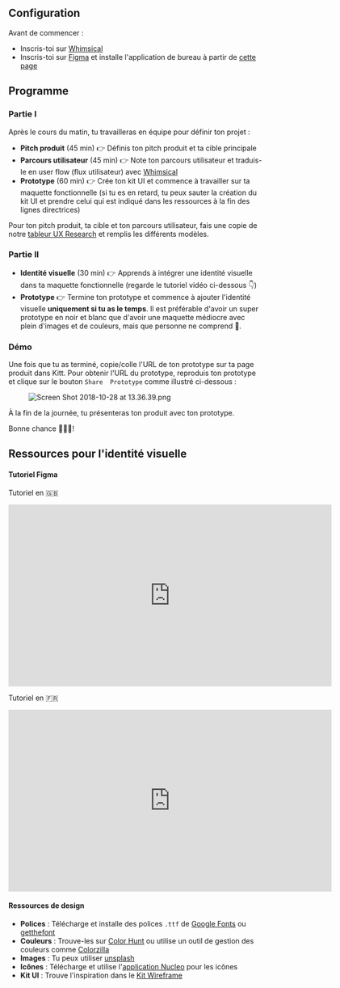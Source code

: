 ## Configuration
Avant de commencer :

- Inscris-toi sur [Whimsical](https://whimsical.co)
- Inscris-toi sur [Figma](https://www.figma.com/) et installe l'application de bureau à partir de [cette page](https://www.figma.com/downloads/)


## Programme

### Partie I

Après le cours du matin, tu travailleras en équipe pour définir ton projet :

- **Pitch produit** (45 min) 👉 Définis ton pitch produit et ta cible principale
- **Parcours utilisateur** (45 min) 👉 Note ton parcours utilisateur et traduis-le en user flow (flux utilisateur) avec [Whimsical](https://whimsical.co)
- **Prototype** (60 min) 👉 Crée ton kit UI et commence à travailler sur ta maquette fonctionnelle (si tu es en retard, tu peux sauter la création du kit UI et prendre celui qui est indiqué dans les ressources à la fin des lignes directrices)

Pour ton pitch produit, ta cible et ton parcours utilisateur, fais une copie de notre <a href="https://docs.google.com/spreadsheets/d/1OGCJLizpcROt0WwbGV_bCOxBktHO9XPdNHkXcZIyX1o/edit?usp=sharing" target="_blank">tableur UX Research</a> et remplis les différents modèles.

### Partie II

- **Identité visuelle** (30 min) 👉 Apprends à intégrer une identité visuelle dans ta maquette fonctionnelle (regarde le tutoriel vidéo ci-dessous 👇)
- **Prototype** 👉 Termine ton prototype et commence à ajouter l'identité visuelle **uniquement si tu as le temps**. Il est préférable d'avoir un super prototype en noir et blanc que d'avoir une maquette médiocre avec plein d'images et de couleurs, mais que personne ne comprend 😬.

### Démo
Une fois que tu as terminé, copie/colle l'URL de ton prototype sur ta page produit dans Kitt. Pour obtenir l'URL du prototype, reproduis ton prototype et clique sur le bouton `Share  Prototype` comme illustré ci-dessous :

<figure style="width: 100%">
  <img alt="Screen Shot 2018-10-28 at 13.36.39.png" src="https://wagon-rc3.s3.eu-west-1.amazonaws.com/p23uzJ9h6DUHZzG1E1dNyAWA">
</figure>

À la fin de la journée, tu présenteras ton produit avec ton prototype.

Bonne chance 🚀🚀🚀!


## Ressources pour l'identité visuelle

#### Tutoriel Figma

Tutoriel en 🇬🇧

<iframe src="https://player.vimeo.com/video/315676081" width="640" height="360" frameborder="0" webkitallowfullscreen mozallowfullscreen allowfullscreen></iframe>

Tutoriel en 🇫🇷

<iframe src="https://player.vimeo.com/video/301271712" width="640" height="360" frameborder="0" webkitallowfullscreen mozallowfullscreen allowfullscreen></iframe>


#### Ressources de design

- **Polices** : Télécharge et installe des polices `.ttf` de [Google Fonts](https://fonts.google.com/) ou [getthefont](https://www.getthefont.com/)
- **Couleurs** : Trouve-les sur [Color Hunt](https://colorhunt.co/) ou utilise un outil de gestion des couleurs comme [Colorzilla](http://www.colorzilla.com/)
- **Images** : Tu peux utiliser [unsplash](https://unsplash.com/)
- **Icônes** : Télécharge et utilise l'[application Nucleo](https://nucleoapp.com/) pour les icônes
- **Kit UI** : Trouve l'inspiration dans le [Kit Wireframe](https://www.figma.com/templates/wireframe-kits/)
